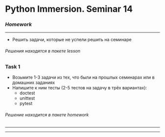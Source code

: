 # Python Immersion. Seminar 14
### *Homework*



---
- Решить задачи, которые не успели решить на семинаре
###### Решения находятся в пакете *lesson*   

### Task 1

- Возьмите 1-3 задачи из тех, что были на прошлых семинарах или в домашних заданиях
- Напишите к ним тесты (2-5 тестов на задачу в трёх вариантах):
    - doctest
    - unittest
    - pytest

###### Решение находится в пакете *homework*

---  



---
